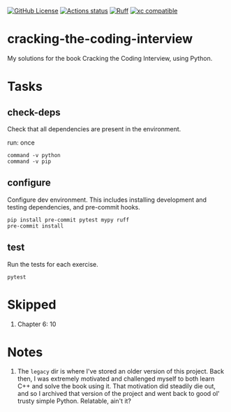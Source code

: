 [![GitHub License](https://img.shields.io/github/license/gchaperon/cracking-the-coding-interview)](https://github.com/gchaperon/cracking-the-coding-interview/blob/master/LICENSE)
[![Actions status](https://github.com/gchaperon/cracking-the-coding-interview/workflows/CI/badge.svg)](https://github.com/gchaperon/cracking-the-coding-interview/actions?query=branch%3Amaster)
[![Ruff](https://img.shields.io/endpoint?url=https://raw.githubusercontent.com/astral-sh/ruff/main/assets/badge/v2.json)](https://github.com/astral-sh/ruff)
[![xc compatible](https://xcfile.dev/badge.svg)](https://xcfile.dev)

# cracking-the-coding-interview
My solutions for the book Cracking the Coding Interview, using Python.

# Tasks
## check-deps
Check that all dependencies are present in the environment.

run: once

```shell
command -v python
command -v pip
```

## configure
Configure dev environment. This includes installing development and testing
dependencies, and pre-commit hooks.

```shell
pip install pre-commit pytest mypy ruff
pre-commit install
```

## test
Run the tests for each exercise.

```shell
pytest
```

# Skipped
1. Chapter 6: 10

# Notes
1. The `legacy` dir is where I've stored an older version of this project. Back
   then, I was extremely motivated and challenged myself to both learn C++ and
   solve the book using it. That motivation did steadily die out, and so I
   archived that version of the project and went back to good ol' trusty simple
   Python. Relatable, ain't it?
